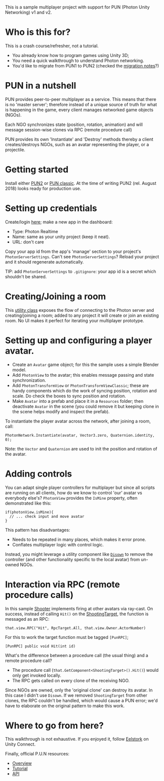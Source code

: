 This is a sample multiplayer project with support for PUN (Photon Unity
Networking) v1 and v2.

# Who is this for?

This is a crash course/refresher, not a tutorial.

- You already know how to program games using Unity 3D;
- You need a quick walkthrough to understand Photon networking.
- You'd like to migrate from PUN1 to PUN2 (checked the
[migration notes][v2-migration]?)

# PUN in a nutshell

PUN provides peer-to-peer multiplayer as a service. This means that there is no
'master server'; therefore instead of a unique source of truth for what is
happening in the game, every client manages networked game objects (NGOs).

Each NGO synchronizes state (position, rotation, animation) and will message
session-wise clones via RPC (remote procedure call)

PUN provides its own 'Instantiate' and 'Destroy' methods thereby a client
creates/destroys NGOs, such as an avatar representing the player, or a
projectile.

# Getting started

Install either [PUN2][pun2] or [PUN classic][pun1].
At the time of writing PUN2 (rel. August 2018) looks ready for production use.

# Setting up credentials

Create/login [here][photon-home]; make a new app in the dashboard:

- Type: Photon Realtime
- Name: same as your unity project (keep it neat).
- URL: don't care

Copy your app id from the app's 'manage' section to your project's
`PhotonServerSettings`. Can't see `PhotonServerSettings`? Reload your project
and it should regenerate automatically.

TIP: add `PhotonServerSettings` to `.gitignore`: your app id is a secret which
shouldn't be shared.

# Creating/Joining a room

This [utility class][cs-main] exposes the flow of connecting to the Photon
server and creating/joining a room; added to any project it will create or join
an existing room. No UI makes it perfect for iterating your multiplayer
prototype.



# Setting up and configuring a player avatar.

- Create an `Avatar` game object; for this the sample uses a simple Blender
model.
- Add `PhotonView` to the avatar; this enables message passing and
state synchronization.
- Add `PhotonTransformView` or `PhotonTransformViewClassic`; these are
handy components which do the work of syncing position, rotation and scale.
Do check the boxes to sync position and rotation.
- Make `Avatar` into a prefab and place it in a `Resources` folder; then
deactivate `Avatar` in the scene (you could remove it but keeping clone in the
scene helps modify and inspect the prefab).

To instantiate the player avatar across the network, after joining a room,
call:

```
PhotonNetwork.Instantiate(avatar, Vector3.zero, Quaternion.identity, 0);
```

Note: the `Vector` and `Quaternion` are used to init the position and
rotation of the avatar.

# Adding controls

You can adapt single player controllers for multiplayer but since all scripts
are running on all clients, how do we know to control 'our' avatar vs everybody
else's? `PhotonView` provides the `IsMine` property, often demonstrated like
this:

```
if(photonView.isMine){
  // ... check input and move avatar
}
```

This pattern has disadvantages:
- Needs to be repeated in many places, which makes it error prone.
- Conflates multiplayer logic with control logic.

Instead, you might leverage a utility component like [`Disown`][cs-disown] to
remove the controller (and other functionality specific to the local avatar)
from un-owned NGOs.

# Interaction via RPC (remote procedure calls)

In this sample [Shooter][cs-shooter] implements firing at other avatars via
ray-cast. On success, instead of calling `Hit()` on the
[ShootingTarget][cs-shootingtarget], the function is messaged as an RPC:

```
that.view.RPC("Hit", RpcTarget.All, that.view.Owner.ActorNumber)
```

For this to work the target function must be tagged `[PunRPC]`;

```
[PunRPC] public void Hit(int id)
```

What's the difference between a procedure call (the usual thing) and a remote
procedure call?

- The procedure call (`that.GetComponent<ShootingTarget>().Hit()`) would only
get invoked locally.
- The RPC gets called on every clone of the receiving NGO.

Since NGOs are owned, only the 'original clone' can destroy its avatar. In
this case I didn't use `Disown`. If we removed `ShootingTarget` from other
clones, the RPC couldn't be handled, which would cause a PUN error; we'd
have to elaborate on the original pattern to make this work.

# Where to go from here?

This walkthrough is not exhaustive. If you enjoyed it, follow
[Eelstork][eelstork] on Unity Connect. 

Finally, official P.U.N resources:

- [Overview](https://doc.photonengine.com/en-us/pun/v2/getting-started/pun-intro)
- [Tutorial](https://doc.photonengine.com/en-us/pun/v2/demos-and-tutorials/pun-basics-tutorial)
- [API](https://doc-api.photonengine.com/en/pun/v2)

[cs-shootingtarget]: https://github.com/eelstork/Photon-PUN-Base/blob/master/Assets/-%20Source/ShootingTarget.cs
[cs-shooter]: https://github.com/eelstork/Photon-PUN-Base/blob/master/Assets/-%20Source/Shooter.cs
[cs-disown]: https://github.com/eelstork/Photon-PUN-Base/blob/master/Assets/-%20Source/Disown.cs
[cs-main]: https://github.com/eelstork/Photon-PUN-Base/blob/master/Assets/-%20Source/Main.cs
[eelstork]: https://connect.unity.com/u/588604d732b306001cd00baf
[photon-home]: https://www.photonengine.com
[pun1]: https://assetstore.unity.com/packages/tools/network/photon-unity-networking-classic-free-1786
[pun2]: https://assetstore.unity.com/packages/tools/network/pun-2-free-119922
[v2-migration]: https://doc.photonengine.com/en-us/pun/v2/getting-started/migration-notes
